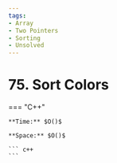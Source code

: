 ```yaml
---
tags:
- Array
- Two Pointers
- Sorting
- Unsolved
---
```



# 75. Sort Colors

=== "C++"

    **Time:** $O()$

    **Space:** $O()$

    ``` c++
    ```